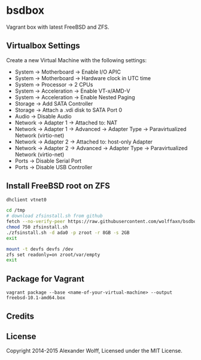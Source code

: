# bsdbox

Vagrant box with latest FreeBSD and ZFS.

## Virtualbox Settings

Create a new Virtual Machine with the following settings:

- System -> Motherboard -> Enable I/O APIC
- System -> Motherboard -> Hardware clock in UTC time
- System -> Processor -> 2 CPUs
- System -> Acceleration -> Enable VT-x/AMD-V
- System -> Acceleration -> Enable Nested Paging
- Storage -> Add SATA Controller
- Storage -> Attach a .vdi disk to SATA Port 0
- Audio -> Disable Audio
- Network -> Adapter 1 -> Attached to: NAT
- Network -> Adapter 1 -> Advanced -> Adapter Type -> Paravirtualized Network (virtio-net)
- Network -> Adapter 2 -> Attached to: host-only Adapter
- Network -> Adapter 2 -> Advanced -> Adapter Type -> Paravirtualized Network (virtio-net)
- Ports -> Disable Serial Port
- Ports -> Disable USB Controller

## Install FreeBSD root on ZFS

```sh
dhclient vtnet0
```

```sh
cd /tmp
# download zfsinstall.sh from github
fetch --no-verify-peer https://raw.githubusercontent.com/wolffaxn/bsdbox/master/bin/zfsinstall.sh
chmod 750 zfsinstall.sh
./zfsinstall.sh -d ada0 -p zroot -r 8GB -s 2GB
exit
```

```sh
mount -t devfs devfs /dev
zfs set readonly=on zroot/var/empty
exit
```

## Package for Vagrant

```
vagrant package --base <name-of-your-virtual-machine> --output freebsd-10.1-amd64.box
```

## Credits

## License

Copyright 2014-2015 Alexander Wolff, Licensed under the MIT License.
